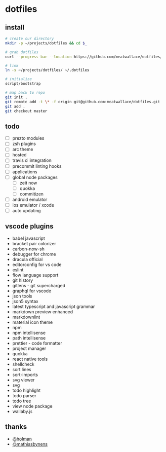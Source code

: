 # dotfiles

## install

```bash
# create our directory
mkdir -p ~/projects/dotfiles && cd $_

# grab dotfiles
curl --progress-bar --location https://github.com/meatwallace/dotfiles/tarball/master | tar -xzv --strip-components 1

# link
ln -s ~/projects/dotfiles/ ~/.dotfiles

# initialize
script/bootstrap

# map back to repo
git init .
git remote add -t \* -f origin git@github.com:meatwallace/dotfiles.git
git add .
git checkout master
```

## todo

- [ ] prezto modules
- [ ] zsh plugins
- [ ] arc theme
- [ ] hosted
- [ ] travis ci integration
- [ ] precommit linting hooks
- [ ] applications
- [ ] global node packages
  - [ ] zeit now
  - [ ] quokka
  - [ ] commitizen
- [ ] android emulator
- [ ] ios emulator / xcode
- [ ] auto updating

## vscode plugins

- babel javascript
- bracket pair colorizer
- carbon-now-sh
- debugger for chrome
- dracula official
- editorconfig for vs code
- eslint
- flow language support
- git history
- gitlens - git supercharged
- graphql for vscode
- json tools
- json5 syntax
- latest typescript and javascript grammar
- markdown preview enhanced
- markdownlint
- material icon theme
- npm
- npm intellisense
- path intellisense
- prettier - code formatter
- project manager
- quokka
- react native tools
- shellcheck
- sort lines
- sort-imports
- svg viewer
- svg
- todo highlight
- todo parser
- todo tree
- view node package
- wallaby.js

## thanks

- [@holman](https://github.com/holman/dotfiles)
- [@mathiasbynens](https://github.com/mathiasbynens/dotfiles)
